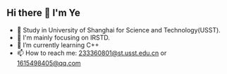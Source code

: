 ## Hi there 👋 I'm Ye



- 🌱 Study in University of Shanghai for Science and Technology(USST).
- 🔭 I'm mainly focusing on IRSTD.
- 🤔 I’m currently learning C++
- 📫 How to reach me: 233360801@st.usst.edu.cn or 1615498405@qq.com
